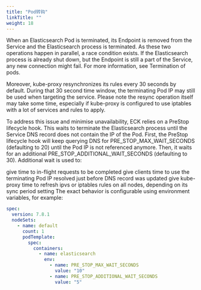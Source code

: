 ```yaml
---
title: "Pod转钩"
linkTitle: ""
weight: 18
---
```


When an Elasticsearch Pod is terminated, its Endpoint is removed from the Service and the Elasticsearch process is terminated. As these two operations happen in parallel, a race condition exists. If the Elasticsearch process is already shut down, but the Endpoint is still a part of the Service, any new connection might fail. For more information, see Termination of pods.

Moreover, kube-proxy resynchronizes its rules every 30 seconds by default. During that 30 second time window, the terminating Pod IP may still be used when targeting the service. Please note the resync operation itself may take some time, especially if kube-proxy is configured to use iptables with a lot of services and rules to apply.

To address this issue and minimise unavailability, ECK relies on a PreStop lifecycle hook. This waits to terminate the Elasticsearch process until the Service DNS record does not contain the IP of the Pod. First, the PreStop lifecycle hook will keep querying DNS for PRE_STOP_MAX_WAIT_SECONDS (defaulting to 20) until the Pod IP is not referenced anymore. Then, it waits for an additional PRE_STOP_ADDITIONAL_WAIT_SECONDS (defaulting to 30). Additional wait is used to:

give time to in-flight requests to be completed
give clients time to use the terminating Pod IP resolved just before DNS record was updated
give kube-proxy time to refresh ipvs or iptables rules on all nodes, depending on its sync period setting
The exact behavior is configurable using environment variables, for example:

```yaml
spec:
  version: 7.8.1
  nodeSets:
    - name: default
      count: 1
      podTemplate:
        spec:
          containers:
            - name: elasticsearch
              env:
                - name: PRE_STOP_MAX_WAIT_SECONDS
                  value: "10"
                - name: PRE_STOP_ADDITIONAL_WAIT_SECONDS
                  value: "5"
```
